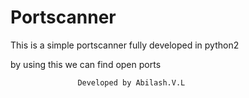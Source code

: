 # Portscanner

This is a simple portscanner fully developed in python2

by using this we can find open ports 

                   Developed by Abilash.V.L

